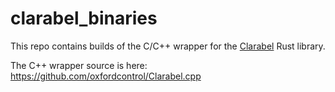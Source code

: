 # clarabel_binaries

This repo contains builds of the C/C++ wrapper for the [Clarabel](https://clarabel.org/stable/) Rust library.

The C++ wrapper source is here: https://github.com/oxfordcontrol/Clarabel.cpp



